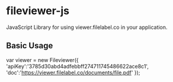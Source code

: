 # fileviewer-js
JavaScript Library for using viewer.filelabel.co in your application.

## Basic Usage
  var viewer = new Fileviewer({
  	'apiKey':'3785d30abd4adfebbff274711745486622ace8c1',
	  'doc':'https://viewer.filelabel.co/documents/file.pdf'
  });
